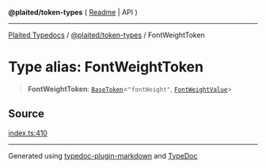 **@plaited/token-types** ( [Readme](../README.md) \| API )

***

[Plaited Typedocs](../../../modules.md) / [@plaited/token-types](../modules.md) / FontWeightToken

# Type alias: FontWeightToken

> **FontWeightToken**: [`BaseToken`](BaseToken.md)\<`"fontWeight"`, [`FontWeightValue`](FontWeightValue.md)\>

## Source

[index.ts:410](https://github.com/plaited/plaited/blob/b0dd907/libs/token-types/src/index.ts#L410)

***

Generated using [typedoc-plugin-markdown](https://www.npmjs.com/package/typedoc-plugin-markdown) and [TypeDoc](https://typedoc.org/)
